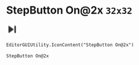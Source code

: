 # StepButton On@2x `32x32`
<img src="/img/StepButton%20On.png" width=32 height=32>

``` CSharp
EditorGUIUtility.IconContent("StepButton On@2x")
```
```
StepButton On@2x
```
